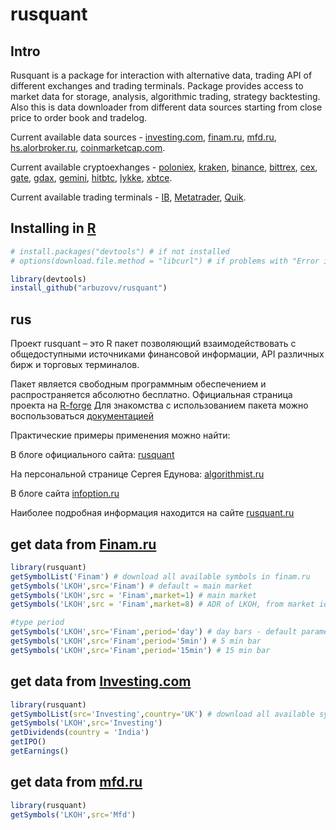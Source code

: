 # rusquant

## Intro



Rusquant is a package for interaction with alternative data, trading API of different exchanges and trading terminals.
Package provides access to market data for storage, analysis, algorithmic trading, strategy backtesting.
Also this is data downloader from different data sources starting from close price to order book and tradelog. 


Current available data sources - [investing.com](https://www.investing.com), [finam.ru](https://www.finam.ru), [mfd.ru](http://mfd.ru), [hs.alorbroker.ru](https://hs.alorbroker.ru), [coinmarketcap.com](https://coinmarketcap.com). 

Current available cryptoexhanges - [poloniex](https://poloniex.com), [kraken](https://www.kraken.com/), [binance](https://www.binance.com/), [bittrex](https://global.bittrex.com), [cex](https://cex.io), [gate](https://www.gate.io), [gdax](https://pro.coinbase.com), [gemini](https://gemini.com), [hitbtc](https://hitbtc.com), [lykke](https://www.lykke.com), [xbtce](https://www.xbtce.com/?type=exchange). 

Current available trading terminals - [IB](https://www.interactivebrokers.co.uk/), [Metatrader](https://www.metatrader5.com/), [Quik](https://arqatech.com/ru/products/quik/modules/trading-interfaces/). 

## Installing in [R](https://www.r-project.org)

```R
# install.packages("devtools") # if not installed
# options(download.file.method = "libcurl") # if problems with "Error in utils::download.file(url, path...."

library(devtools)
install_github("arbuzovv/rusquant")
```

## rus

Проект rusquant – это  R пакет позволяющий взаимодействовать с общедоступными источниками финансовой информации, API различных бирж и торговых терминалов.

Пакет является свободным программным обеспечением и распространяется абсолютно бесплатно.
Официальная страница проекта на [R-forge](http://r-forge.r-project.org/projects/rusquant/)
Для знакомства c использованием пакета можно воспользоваться [документацией](http://rusquant.ru/docs/)

Практические примеры применения можно найти:

В блоге официального сайта: [rusquant](http://rusquant.ru/blog/)

На персональной странице Сергея Едунова: [algorithmist.ru](http://www.algorithmist.ru/p/rusquant.html)

В блоге сайта [infoption.ru](http://infoption.ru/search/rusquant)

Наиболее подробная информация находится на сайте [rusquant.ru](http://rusquant.ru)


## get data from [Finam.ru](https://www.finam.ru/profile/moex-akcii/gazprom/export/)

```R
library(rusquant)
getSymbolList('Finam') # download all available symbols in finam.ru 
getSymbols('LKOH',src='Finam') # default = main market
getSymbols('LKOH',src = 'Finam',market=1) # main market
getSymbols('LKOH',src = 'Finam',market=8) # ADR of LKOH, from market id from loadSymbolList

#type period
getSymbols('LKOH',src='Finam',period='day') # day bars - default parameter
getSymbols('LKOH',src='Finam',period='5min') # 5 min bar 
getSymbols('LKOH',src='Finam',period='15min') # 15 min bar 
```

## get data from [Investing.com](https://www.investing.com/stock-screener/?sp=country::5|sector::a|industry::a|equityType::a%3Ceq_market_cap;1)
```R
library(rusquant)
getSymbolList(src='Investing',country='UK') # download all available symbols in investing.com 
getSymbols('LKOH',src='Investing')
getDividends(country = 'India')
getIPO()
getEarnings()
```

## get data from [mfd.ru](http://mfd.ru/export/)
```R
library(rusquant)
getSymbols('LKOH',src='Mfd')
```



